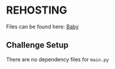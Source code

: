 # REHOSTING

Files can be found here: [Baby](https://github.com/sajjadium/ctf-archives/tree/main/ctfs/GreyCatTheFlag/2022/crypto/Baby)

## Challenge Setup
There are no dependency files for `main.py`


